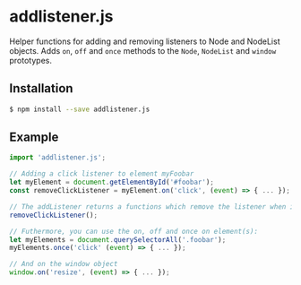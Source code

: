 # addlistener.js
Helper functions for adding and removing listeners to Node and NodeList objects.
Adds `on`, `off` and `once` methods to the `Node`, `NodeList` and `window` prototypes.

## Installation
```bash
$ npm install --save addlistener.js
```

## Example
```javascript
import 'addlistener.js';

// Adding a click listener to element myFoobar
let myElement = document.getElementById('#foobar');
const removeClickListener = myElement.on('click', (event) => { ... });

// The addListener returns a functions which remove the listener when invoked:
removeClickListener();

// Futhermore, you can use the on, off and once on element(s):
let myElements = document.querySelectorAll('.foobar');
myElements.once('click' (event) => { ... });

// And on the window object
window.on('resize', (event) => { ... });
```
